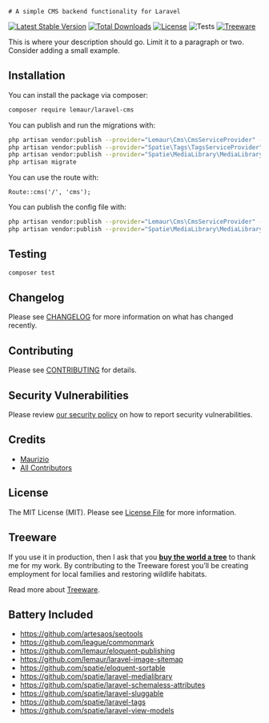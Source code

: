     # A simple CMS backend functionality for Laravel

[![Latest Stable Version](https://poser.pugx.org/lemaur/laravel-cms/v)](//packagist.org/packages/lemaur/laravel-cms)
[![Total Downloads](https://poser.pugx.org/lemaur/laravel-cms/downloads)](//packagist.org/packages/lemaur/laravel-cms)
[![License](https://poser.pugx.org/lemaur/laravel-cms/license)](//packagist.org/packages/lemaur/laravel-cms)
![Tests](https://github.com/leMaur/laravel-cms/workflows/Tests/badge.svg)
[![Treeware](https://img.shields.io/badge/dynamic/json?color=brightgreen&label=Treeware&query=%24.total&url=https%3A%2F%2Fpublic.offset.earth%2Fusers%2Ftreeware%2Ftrees)](https://treeware.earth)

This is where your description should go. Limit it to a paragraph or two. Consider adding a small example.

## Installation

You can install the package via composer:

```bash
composer require lemaur/laravel-cms
```

You can publish and run the migrations with:

```bash
php artisan vendor:publish --provider="Lemaur\Cms\CmsServiceProvider" --tag="cms-migrations"
php artisan vendor:publish --provider="Spatie\Tags\TagsServiceProvider" --tag="tags-migrations"
php artisan vendor:publish --provider="Spatie\MediaLibrary\MediaLibraryServiceProvider" --tag="migrations"
php artisan migrate
```

You can use the route with:

```blade
Route::cms('/', 'cms');
```

You can publish the config file with:
```bash
php artisan vendor:publish --provider="Lemaur\Cms\CmsServiceProvider" --tag="cms-config"
php artisan vendor:publish --provider="Spatie\MediaLibrary\MediaLibraryServiceProvider" --tag="config"
```

## Testing

```bash
composer test
```

## Changelog

Please see [CHANGELOG](CHANGELOG.md) for more information on what has changed recently.

## Contributing

Please see [CONTRIBUTING](.github/CONTRIBUTING.md) for details.

## Security Vulnerabilities

Please review [our security policy](../../security/policy) on how to report security vulnerabilities.

## Credits

- [Maurizio](https://github.com/lemaur)
- [All Contributors](../../contributors)

## License

The MIT License (MIT). Please see [License File](LICENSE.md) for more information.

## Treeware

If you use it in production, then I ask that you [**buy the world a tree**](https://plant.treeware.earth/leMaur/eloquent-publishing) to thank me for my work. By contributing to the Treeware forest you’ll be creating employment for local families and restoring wildlife habitats.

Read more about [Treeware](https://treeware.earth).

## Battery Included
- https://github.com/artesaos/seotools
- https://github.com/league/commonmark
- https://github.com/lemaur/eloquent-publishing
- https://github.com/lemaur/laravel-image-sitemap
- https://github.com/spatie/eloquent-sortable
- https://github.com/spatie/laravel-medialibrary
- https://github.com/spatie/laravel-schemaless-attributes
- https://github.com/spatie/laravel-sluggable
- https://github.com/spatie/laravel-tags
- https://github.com/spatie/laravel-view-models
